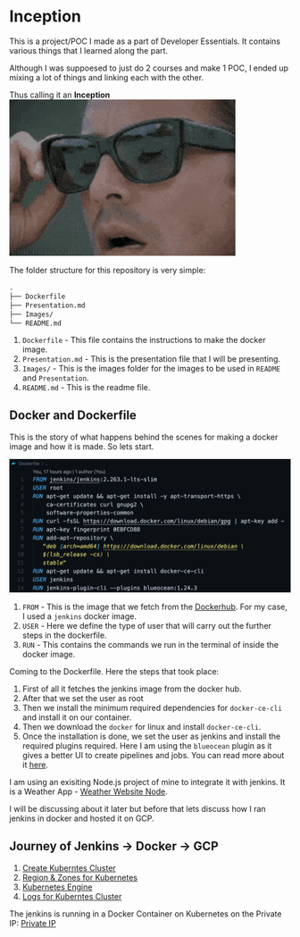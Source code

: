 # Inception

This is a project/POC I made as a part of Developer Essentials. It contains various things that I learned along the part.

Although I was suppoesed to just do 2 courses and make 1 POC, I ended up mixing a lot of things and linking each with the other.

Thus calling it an __Inception__
![Inception](Images/inception-giphy.gif)

The folder structure for this repository is very simple:

```
.
├── Dockerfile
├── Presentation.md
├── Images/
└── README.md
```

1. `Dockerfile` - This file contains the instructions to make the docker image.
2. `Presentation.md` - This is the presentation file that I will be presenting.
3. `Images/` - This is the images folder for the images to be used in `README` and `Presentation`.
4. `README.md` - This is the readme file.

## Docker and Dockerfile

This is the story of what happens behind the scenes for making a docker image and how it is made. So lets start.

![Dockerfile](Images/dockerfile.png)

1. `FROM` - This is the image that we fetch from the [Dockerhub](https://hub.docker.com/). For my case, I used a `jenkins` docker image.
2. `USER` - Here we define the type of user that will carry out the further steps in the dockerfile.
3. `RUN` - This contains the commands we run in the terminal of inside the docker image.

Coming to the Dockerfile. Here the steps that took place:
1. First of all it fetches the jenkins image from the docker hub.
2. After that we set the user as root
3. Then we install the minimum required dependencies for `docker-ce-cli` and install it on our container.
4. Then we download the `docker` for linux and install `docker-ce-cli`.
5. Once the installation is done, we set the user as jenkins and install the required plugins required. Here I am using the `blueocean` plugin as it gives a better UI to create pipelines and jobs. You can read more about it [here](https://plugins.jenkins.io/blueocean/).

I am using an exisiting Node.js project of mine to integrate it with jenkins. It is a Weather App - [Weather Website Node](https://github.com/khanna98/Weather-Website-Node).

I will be discussing about it later but before that lets discuss how I ran jenkins in docker and hosted it on GCP.

## Journey of Jenkins -> Docker -> GCP

1. [Create Kuberntes Cluster](https://cloud.google.com/kubernetes-engine/docs/tutorials/hello-app#cloud-shell_1)
2. [Region & Zones for Kubernetes](https://cloud.google.com/compute/docs/regions-zones#available)
3. [Kubernetes Engine](https://console.cloud.google.com/kubernetes/clusters/details/us-east4-a/hello-cluster?authuser=4&project=manifest-audio-293211&tab=details&persistent_volumes_tablesize=50&storage_class_tablesize=50&nodes_tablesize=50&node_pool_tablesize=10)
4. [Logs for Kuberntes Cluster](https://console.cloud.google.com/logs/query;query=resource.type%3D%22k8s_container%22%0Aresource.labels.project_id%3D%22manifest-audio-293211%22%0Aresource.labels.location%3D%22us-east4-a%22%0Aresource.labels.cluster_name%3D%22hello-cluster%22%0Aresource.labels.namespace_name%3D%22default%22%0Alabels.k8s-pod%2Fapp%3D%22jenkins-docker-app%22;timeRange=PT1H?authuser=4&project=manifest-audio-293211)

The jenkins is running in a Docker Container on Kubernetes on the Private IP: [Private IP](http://35.245.21.71/)